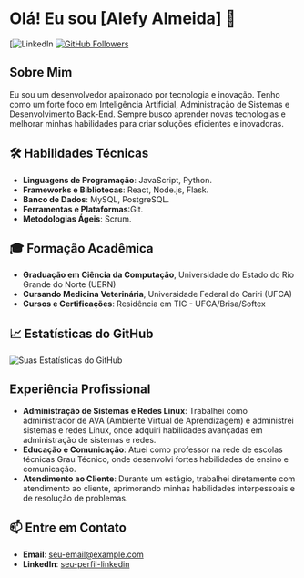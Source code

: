 # Olá! Eu sou [Alefy Almeida] 👋

[![LinkedIn](www.linkedin.com/in/alefy-almeida-18657b21a)
[![GitHub Followers](https://img.shields.io/github/followers/seu-usuario?label=Follow&style=social)](https://github.com/alefytaas)

## Sobre Mim

Eu sou um desenvolvedor apaixonado por tecnologia e inovação. Tenho como um forte foco em Inteligência Artificial, Administração de Sistemas e Desenvolvimento Back-End. Sempre busco aprender novas tecnologias e melhorar minhas habilidades para criar soluções eficientes e inovadoras.

## 🛠 Habilidades Técnicas

- **Linguagens de Programação**: JavaScript, Python.
- **Frameworks e Bibliotecas**: React, Node.js, Flask.
- **Banco de Dados**: MySQL, PostgreSQL.
- **Ferramentas e Plataformas**:Git.
- **Metodologias Ágeis**: Scrum.

## 🎓 Formação Acadêmica

- **Graduação em Ciência da Computação**, Universidade do Estado do Rio Grande do Norte (UERN)
- **Cursando Medicina Veterinária**, Universidade Federal do Cariri (UFCA)
- **Cursos e Certificações**: Residência em TIC - UFCA/Brisa/Softex

## 📈 Estatísticas do GitHub

![Suas Estatísticas do GitHub](https://github-readme-stats.vercel.app/api?username=seu-usuario&show_icons=true&theme=radical)

## Experiência Profissional

- **Administração de Sistemas e Redes Linux**: Trabalhei como administrador de AVA (Ambiente Virtual de Aprendizagem) e administrei sistemas e redes Linux, onde adquiri habilidades avançadas em administração de sistemas e redes.
- **Educação e Comunicação**: Atuei como professor na rede de escolas técnicas Grau Técnico, onde desenvolvi fortes habilidades de ensino e comunicação.
- **Atendimento ao Cliente**: Durante um estágio, trabalhei diretamente com atendimento ao cliente, aprimorando minhas habilidades interpessoais e de resolução de problemas.

## 📫 Entre em Contato

- **Email**: [seu-email@example.com](mailto:taas.sousa@gmail.com)
- **LinkedIn**: [seu-perfil-linkedin](www.linkedin.com/in/alefy-almeida-18657b21a)

